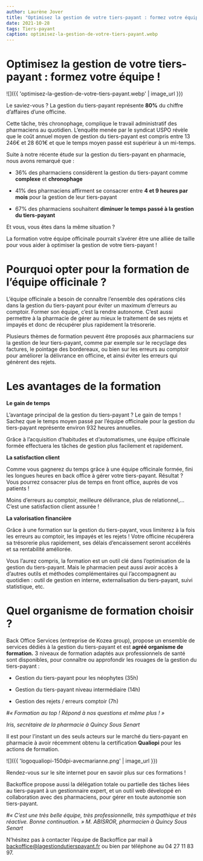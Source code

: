 ```yaml
---
author: Laurène Jover
title: "Optimisez la gestion de votre tiers-payant : formez votre équipe !"
date: 2021-10-28
tags: Tiers-payant
caption: optimisez-la-gestion-de-votre-tiers-payant.webp
---
```

# Optimisez la gestion de votre tiers-payant : formez votre équipe !

![]({{ 'optimisez-la-gestion-de-votre-tiers-payant.webp' | image_url }})

Le saviez-vous ? La gestion du tiers-payant représente **80%** du chiffre d’affaires d’une officine.

Cette tâche, très chronophage, complique le travail administratif des pharmaciens au quotidien. L’enquête menée par le syndicat USPO révèle que le coût annuel moyen de gestion du tiers-payant est compris entre 13 246€ et 28 601€ et que le temps moyen passé est supérieur à un mi-temps.

Suite à notre récente étude sur la gestion du tiers-payant en pharmacie, nous avons remarqué que :

* 36% des pharmaciens considèrent la gestion du tiers-payant comme **complexe** et **chronophage**

* 41% des pharmaciens affirment se consacrer entre **4 et 9 heures par mois** pour la gestion de leur tiers-payant

* 67% des pharmaciens souhaitent **diminuer le temps passé à la gestion du tiers-payant**

Et vous, vous êtes dans la même situation ?

La formation votre équipe officinale pourrait s’avérer être une alliée de taille pour vous aider à optimiser la gestion de votre tiers-payant !

# Pourquoi opter pour la formation de l’équipe officinale ?

L’équipe officinale a besoin de connaître l’ensemble des opérations clés dans la gestion du tiers-payant pour éviter un maximum d’erreurs au comptoir. Former son équipe, c’est la rendre autonome. C’est aussi permettre à la pharmacie de gérer au mieux le traitement de ses rejets et impayés et donc de récupérer plus rapidement la trésorerie.

Plusieurs thèmes de formation peuvent être proposés aux pharmaciens sur la gestion de leur tiers-payant, comme par exemple sur le recyclage des factures, le pointage des bordereaux, ou bien sur les erreurs au comptoir pour améliorer la délivrance en officine, et ainsi éviter les erreurs qui
génèrent des rejets.

# Les avantages de la formation

**Le gain de temps**

L’avantage principal de la gestion du tiers-payant ? Le gain de temps ! Sachez que le temps moyen passé par l’équipe officinale pour la gestion du tiers-payant représente environ 932 heures annuelles.

Grâce à l’acquisition d’habitudes et d’automatismes, une équipe officinale formée effectuera les tâches de gestion plus facilement et rapidement.

**La satisfaction client**

Comme vous gagnerez du temps grâce à une équipe officinale formée, fini les longues heures en back office à gérer votre tiers-payant. Résultat ? Vous pourrez consacrer plus de temps en front office, auprès de vos patients !

Moins d’erreurs au comptoir, meilleure délivrance, plus de relationnel,… C’est une satisfaction client assurée !

**La valorisation financière**

Grâce à une formation sur la gestion du tiers-payant, vous limiterez à la fois les erreurs au comptoir, les impayés et les rejets ! Votre officine récupérera sa trésorerie plus rapidement, ses délais d’encaissement seront accélérés et sa rentabilité améliorée.


Vous l’aurez compris, la formation est un outil clé dans l’optimisation de la gestion du tiers-payant. Mais le pharmacien peut aussi avoir accès à d’autres outils et méthodes complémentaires qui l’accompagnent au quotidien : outil de gestion en interne, externalisation du tiers-payant, suivi statistique, etc.

# Quel organisme de formation choisir ?

Back Office Services (entreprise de Kozea group), propose un ensemble de services dédiés à la gestion du tiers-payant et est **agréé organisme de formation.** 3 niveaux de formation adaptés aux professionnels de santé sont disponibles, pour connaître ou approfondir les rouages de la gestion du tiers-payant :

* Gestion du tiers-payant pour les néophytes (35h)

* Gestion du tiers-payant niveau intermédiaire (14h)

* Gestion des rejets / erreurs comptoir (7h)

#_« Formation au top ! Répond à nos questions et même plus ! »_

*Iris, secrétaire de la pharmacie à Quincy Sous Senart*

Il est pour l’instant un des seuls acteurs sur le marché du tiers-payant en pharmacie à avoir récemment obtenu la certification **Qualiopi** pour les actions de formation.

![]({{ 'logoqualiopi-150dpi-avecmarianne.png' | image_url }})


Rendez-vous sur le site internet pour en savoir plus sur ces formations !

Backoffice propose aussi la délégation totale ou partielle des tâches liées au tiers-payant à un gestionnaire expert, et un outil web développé en collaboration avec des pharmaciens, pour gérer en toute autonomie son tiers-payant.

#_« C’est une très belle équipe, très professionnelle, très sympathique et très réactive. Bonne continuation. »_
*M. ABISROR, pharmacien à Quincy Sous Senart*

N’hésitez pas à contacter l’équipe de Backoffice par mail à backoffice@lagestiondutierspayant.fr ou bien par téléphone au 04 27 11 83 97.
